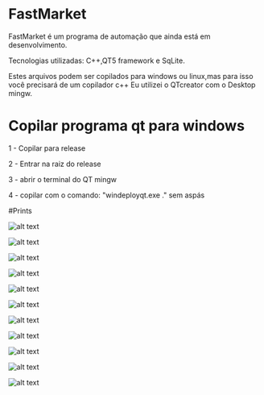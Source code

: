 # FastMarket
FastMarket é um programa de automação que ainda está em desenvolvimento.

Tecnologias utilizadas: C++,QT5 framework e SqLite.

Estes arquivos podem ser copilados para windows ou linux,mas para isso você precisará de um copilador c++
Eu utilizei o QTcreator com o Desktop mingw.

# Copilar programa qt para windows

1 - Copilar para release 

2 - Entrar na raiz do release

3 - abrir o terminal do QT mingw

4 - copilar com o comando: "windeployqt.exe ." sem aspás 

#Prints

![alt text](https://github.com/hun251/FastMarket/blob/main/prints/1.png)

![alt text](https://github.com/hun251/FastMarket/blob/main/prints/2.png)

![alt text](https://github.com/hun251/FastMarket/blob/main/prints/3.png)

![alt text](https://github.com/hun251/FastMarket/blob/main/prints/4.png)

![alt text](https://github.com/hun251/FastMarket/blob/main/prints/5.png)

![alt text](https://github.com/hun251/FastMarket/blob/main/prints/6.png)

![alt text](https://github.com/hun251/FastMarket/blob/main/prints/7.png)

![alt text](https://github.com/hun251/FastMarket/blob/main/prints/8.png)

![alt text](https://github.com/hun251/FastMarket/blob/main/prints/9.png)

![alt text](https://github.com/hun251/FastMarket/blob/main/prints/10.png)

![alt text](https://github.com/hun251/FastMarket/blob/main/prints/11.png)
